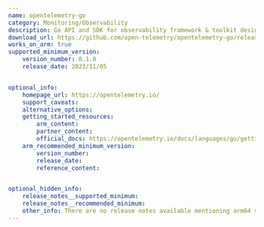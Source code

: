 ```yaml
---
name: opentelemetry-go
category: Monitoring/Observability
description: Go API and SDK for observability framework & toolkit designed to create, manage telemetry data such as traces, metrics, and log.
download_url: https://github.com/open-telemetry/opentelemetry-go/releases
works_on_arm: true
supported_minimum_version:
    version_number: 0.1.0
    release_date: 2023/11/05


optional_info:
    homepage_url: https://opentelemetry.io/
    support_caveats:
    alternative_options:
    getting_started_resources:
        arm_content:
        partner_content:
        official_docs: https://opentelemetry.io/docs/languages/go/getting-started/
    arm_recommended_minimum_version:
        version_number:
        release_date:
        reference_content:


optional_hidden_info:
    release_notes__supported_minimum:
    release_notes__recommended_minimum:
    other_info: There are no release notes available mentioning arm64 support. However, v0.1.0 is the minimum version that is working on arm64 successfully.
---
```

